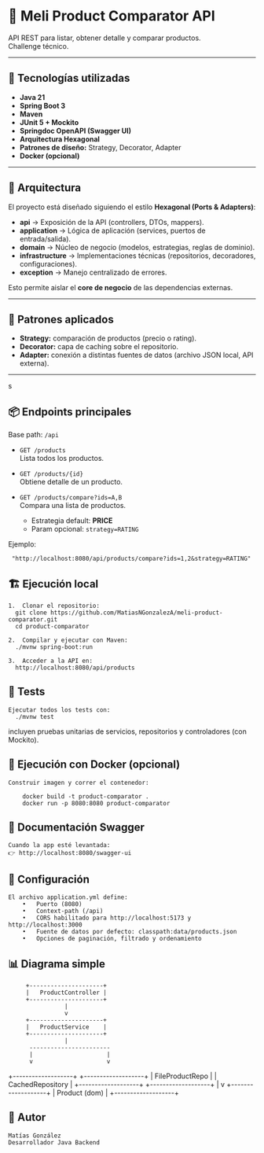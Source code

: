 # 🛒 Meli Product Comparator API

API REST para listar, obtener detalle y comparar productos.  
Challenge técnico.

---

## 🚀 Tecnologías utilizadas
- **Java 21**
- **Spring Boot 3**
- **Maven**
- **JUnit 5 + Mockito**
- **Springdoc OpenAPI (Swagger UI)**
- **Arquitectura Hexagonal**
- **Patrones de diseño:** Strategy, Decorator, Adapter
- **Docker (opcional)**

---

## 📂 Arquitectura
El proyecto está diseñado siguiendo el estilo **Hexagonal (Ports & Adapters)**:

- **api** → Exposición de la API (controllers, DTOs, mappers).
- **application** → Lógica de aplicación (services, puertos de entrada/salida).
- **domain** → Núcleo de negocio (modelos, estrategias, reglas de dominio).
- **infrastructure** → Implementaciones técnicas (repositorios, decoradores, configuraciones).
- **exception** → Manejo centralizado de errores.

Esto permite aislar el **core de negocio** de las dependencias externas.

---

## 🧩 Patrones aplicados
- **Strategy:** comparación de productos (precio o rating).
- **Decorator:** capa de caching sobre el repositorio.
- **Adapter:** conexión a distintas fuentes de datos (archivo JSON local, API externa).

---
s
## 📦 Endpoints principales
Base path: `/api`

- `GET /products`  
  Lista todos los productos.

- `GET /products/{id}`  
  Obtiene detalle de un producto.

- `GET /products/compare?ids=A,B`  
  Compara una lista de productos.
  - Estrategia default: **PRICE**
  - Param opcional: `strategy=RATING`

Ejemplo:

     "http://localhost:8080/api/products/compare?ids=1,2&strategy=RATING"

## 🏗️ Ejecución local
	1.	Clonar el repositorio:
      git clone https://github.com/MatiasNGonzalezA/meli-product-comparator.git
      cd product-comparator

	2.	Compilar y ejecutar con Maven:
      ./mvnw spring-boot:run

   	3.	Acceder a la API en:
      http://localhost:8080/api/products




## 🧪 Tests

    Ejecutar todos los tests con: 
      ./mvnw test

incluyen pruebas unitarias de servicios, repositorios y controladores (con Mockito).


## 🐳 Ejecución con Docker (opcional)

    Construir imagen y correr el contenedor:
    
        docker build -t product-comparator .
        docker run -p 8080:8080 product-comparator



## 📖 Documentación Swagger

    Cuando la app esté levantada:
    👉 http://localhost:8080/swagger-ui



## 📝 Configuración

    El archivo application.yml define:
        •	Puerto (8080)
        •	Context-path (/api)
        •	CORS habilitado para http://localhost:5173 y http://localhost:3000
        •	Fuente de datos por defecto: classpath:data/products.json
        •	Opciones de paginación, filtrado y ordenamiento


## 📊 Diagrama simple
         +---------------------+
         |   ProductController |
         +---------------------+
                    |
                    v
         +---------------------+
         |   ProductService    |
         +---------------------+
                    |
          -----------------------
          |                     |
          v                     v
+-------------------+   +-------------------+
| FileProductRepo   |   | CachedRepository  |
+-------------------+   +-------------------+
|
v
+-------------------+
|   Product (dom)   |
+-------------------+



## 👤 Autor

    Matías González
    Desarrollador Java Backend



